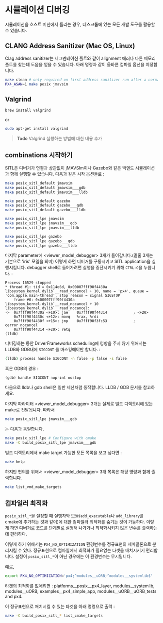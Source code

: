 # 시뮬레이션 디버깅

시뮬레이션을 호스트 머신에서 돌리는 경우, 데스크톱에 있는 모든 개발 도구를 활용할 수 있습니다.

## CLANG Address Sanitizer (Mac OS, Linux)

Clag address sanitizer는 세그멘테이션 폴트와 같이 alignment 에러나 다른 메모리 폴트를 찾는데 도움을 얻을 수 있습니다. 아래 명령과 같이 올바른 컴파일 옵션을 지정합니다.

```sh
make clean # only required on first address sanitizer run after a normal build
PX4_ASAN=1 make posix jmavsim
```

## Valgrind

```sh
brew install valgrind
```

or

```sh
sudo apt-get install valgrind
```

> **Todo** Valgrind 실행하는 방법에 대한 내용 추가

## combinations 시작하기

SITL은 디버거가 연결과 상관없이 jMAVSIm이나 Gazebo와 같은 백엔드 시뮬레이션과 함께 실행할 수 있습니다. 다음과 같은 시작 옵션들로 :

```sh
make posix_sitl_default jmavsim
make posix_sitl_default jmavsim___gdb
make posix_sitl_default jmavsim___lldb

make posix_sitl_default gazebo
make posix_sitl_default gazebo___gdb
make posix_sitl_default gazebo___lldb

make posix_sitl_lpe jmavsim
make posix_sitl_lpe jmavsim___gdb
make posix_sitl_lpe jmavsim___lldb

make posix_sitl_lpe gazebo
make posix_sitl_lpe gazebo___gdb
make posix_sitl_lpe gazebo___lldb
```

마지막 parameter에 &lt;viewer\_model\_debugger&gt; 3개가 들어갑니다.(밑줄 3개는 기본으로 &#39;iris&#39; 모델을 의미)
이렇게 하면 디버거를 구동시키고 SITL application을 실행시킵니다. debugger shell로 들어가려면 실행을 중단시키기 위해 ```CTRL-C```을 누릅니다. :

```gdb
Process 16529 stopped
* thread #1: tid = 0x114e6d, 0x00007fff90f4430a libsystem_kernel.dylib`__read_nocancel + 10, name = 'px4', queue = 'com.apple.main-thread', stop reason = signal SIGSTOP
    frame #0: 0x00007fff90f4430a libsystem_kernel.dylib`__read_nocancel + 10
libsystem_kernel.dylib`__read_nocancel:
->  0x7fff90f4430a <+10>: jae    0x7fff90f44314            ; <+20>
    0x7fff90f4430c <+12>: movq   %rax, %rdi
    0x7fff90f4430f <+15>: jmp    0x7fff90f3fc53            ; cerror_nocancel
    0x7fff90f44314 <+20>: retq
(lldb)
```

디버깅하는 동안 DriverFrameworks scheduling에 영향을 주지 않기 위해서는 LLDB와 GDB내에 ```SIGCONT``` 를 마스킹해야만 합니다. :

```bash
(lldb) process handle SIGCONT -n false -p false -s false
```

혹은 GDB의 경우 :

```
(gdb) handle SIGCONT noprint nostop
```

다음으로 lldb나 gdb shell은 일반 세션처럼 동작합니다. LLDB / GDB 문서를 참고하세요.

마지막 파라미터 &lt;viewer\_model\_debugger&gt; 3개는 실제로 빌드 디렉토리에 있는 make로 전달됩니다. 따라서

```sh
make posix_sitl_lpe jmavsim___gdb
```

는 다음과 동일합니다.

```sh
make posix_sitl_lpe	# Configure with cmake
make -C build_posix_sitl_lpe jmavsim___gdb
```

빌드 디렉토리에서 make target 가능한 모든 목록을 보고 싶다면 :

```sh
make help
```

하지만 편의를 위해서  &lt;viewer\_model\_debugger&gt; 3개 목록은 해당 명령과 함께 출력합니다.

```sh
make list_vmd_make_targets
```

## 컴파일러 최적화

`posix_sitl_*`을 설정할 때 실행자와 모듈(`add_executable`나 `add_library`를 cmake에 추가하는 것과 같이)에 대한 컴파일러 최적화를 숨기는 것이 가능하다. 이렇게 하면 디버거로 코드를 단계별로 실행해 나가거나 최적화시키지 않은 변수를 출력하는데 편리하다.

이렇게 하기 위해서는 `PX4_NO_OPTIMIZATION` 환경변수를 정규표현의 세미콜론으로 분리시킬 수 있다. 정규표현으로 컴파일에서 최적화가 필요없는 타겟을 매치시키기 편리합니다. 설정이 `posix_sitl_*`이 아닌 경우에는 이 환경변수는 무시됩니다.

예로,

```sh
export PX4_NO_OPTIMIZATION='px4;^modules__uORB;^modules__systemlib$'
```

타겟의 최적화를 없애려면 : platforms\_\_posix\_\_px4\_layer, modules\_\_systemlib, modules\_\_uORB, examples\_\_px4\_simple\_app, modules\_\_uORB\_\_uORB\_tests and px4.

이 정규표현으로 매치시킬 수 있는 타겟을 아래 명령으로 출력 :

```sh
make -C build_posix_sitl_* list_cmake_targets
```
